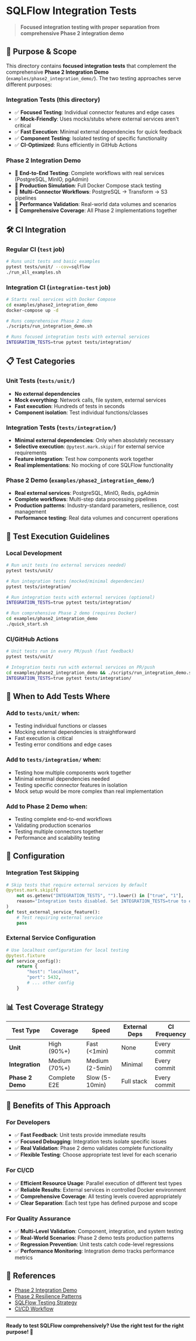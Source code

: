 # SQLFlow Integration Tests

> **Focused integration testing with proper separation from comprehensive Phase 2 integration demo**

## 🎯 Purpose & Scope

This directory contains **focused integration tests** that complement the comprehensive **Phase 2 Integration Demo** (`examples/phase2_integration_demo/`). The two testing approaches serve different purposes:

### Integration Tests (this directory)
- ✅ **Focused Testing**: Individual connector features and edge cases
- ✅ **Mock-Friendly**: Uses mocks/stubs where external services aren't critical
- ✅ **Fast Execution**: Minimal external dependencies for quick feedback
- ✅ **Component Testing**: Isolated testing of specific functionality
- ✅ **CI-Optimized**: Runs efficiently in GitHub Actions

### Phase 2 Integration Demo
- 🚀 **End-to-End Testing**: Complete workflows with real services (PostgreSQL, MinIO, pgAdmin)
- 🚀 **Production Simulation**: Full Docker Compose stack testing
- 🚀 **Multi-Connector Workflows**: PostgreSQL → Transform → S3 pipelines
- 🚀 **Performance Validation**: Real-world data volumes and scenarios
- 🚀 **Comprehensive Coverage**: All Phase 2 implementations together

## 🛠️ CI Integration

### Regular CI (`test` job)
```bash
# Runs unit tests and basic examples
pytest tests/unit/ --cov=sqlflow
./run_all_examples.sh
```

### Integration CI (`integration-test` job)
```bash
# Starts real services with Docker Compose
cd examples/phase2_integration_demo
docker-compose up -d

# Runs comprehensive Phase 2 demo
./scripts/run_integration_demo.sh

# Runs focused integration tests with external services
INTEGRATION_TESTS=true pytest tests/integration/
```

## 📋 Test Categories

### Unit Tests (`tests/unit/`)
- **No external dependencies**
- **Mock everything**: Network calls, file system, external services
- **Fast execution**: Hundreds of tests in seconds
- **Component isolation**: Test individual functions/classes

### Integration Tests (`tests/integration/`)
- **Minimal external dependencies**: Only when absolutely necessary
- **Selective execution**: `@pytest.mark.skipif` for external service requirements
- **Feature integration**: Test how components work together
- **Real implementations**: No mocking of core SQLFlow functionality

### Phase 2 Demo (`examples/phase2_integration_demo/`)
- **Real external services**: PostgreSQL, MinIO, Redis, pgAdmin
- **Complete workflows**: Multi-step data processing pipelines
- **Production patterns**: Industry-standard parameters, resilience, cost management
- **Performance testing**: Real data volumes and concurrent operations

## 🚦 Test Execution Guidelines

### Local Development
```bash
# Run unit tests (no external services needed)
pytest tests/unit/

# Run integration tests (mocked/minimal dependencies)
pytest tests/integration/

# Run integration tests with external services (optional)
INTEGRATION_TESTS=true pytest tests/integration/

# Run comprehensive Phase 2 demo (requires Docker)
cd examples/phase2_integration_demo
./quick_start.sh
```

### CI/GitHub Actions
```bash
# Unit tests run in every PR/push (fast feedback)
pytest tests/unit/

# Integration tests run with external services on PR/push
cd examples/phase2_integration_demo && ./scripts/run_integration_demo.sh
INTEGRATION_TESTS=true pytest tests/integration/
```

## 🎯 When to Add Tests Where

### Add to `tests/unit/` when:
- Testing individual functions or classes
- Mocking external dependencies is straightforward
- Fast execution is critical
- Testing error conditions and edge cases

### Add to `tests/integration/` when:
- Testing how multiple components work together
- Minimal external dependencies needed
- Testing specific connector features in isolation
- Mock setup would be more complex than real implementation

### Add to Phase 2 Demo when:
- Testing complete end-to-end workflows
- Validating production scenarios
- Testing multiple connectors together
- Performance and scalability testing

## 🔧 Configuration

### Integration Test Skipping
```python
# Skip tests that require external services by default
@pytest.mark.skipif(
    not os.getenv("INTEGRATION_TESTS", "").lower() in ["true", "1"],
    reason="Integration tests disabled. Set INTEGRATION_TESTS=true to enable.",
)
def test_external_service_feature():
    # Test requiring external service
    pass
```

### External Service Configuration
```python
# Use localhost configuration for local testing
@pytest.fixture
def service_config():
    return {
        "host": "localhost",
        "port": 5432,
        # ... other config
    }
```

## 📊 Test Coverage Strategy

| Test Type | Coverage | Speed | External Deps | CI Frequency |
|-----------|----------|-------|---------------|--------------|
| **Unit** | High (90%+) | Fast (<1min) | None | Every commit |
| **Integration** | Medium (70%+) | Medium (2-5min) | Minimal | Every commit |
| **Phase 2 Demo** | Complete E2E | Slow (5-10min) | Full stack | Every commit |

## 🚀 Benefits of This Approach

### For Developers
- ✅ **Fast Feedback**: Unit tests provide immediate results
- ✅ **Focused Debugging**: Integration tests isolate specific issues
- ✅ **Real Validation**: Phase 2 demo validates complete functionality
- ✅ **Flexible Testing**: Choose appropriate test level for each scenario

### For CI/CD
- ✅ **Efficient Resource Usage**: Parallel execution of different test types
- ✅ **Reliable Results**: External services in controlled Docker environment
- ✅ **Comprehensive Coverage**: All testing levels covered appropriately
- ✅ **Clear Separation**: Each test type has defined purpose and scope

### For Quality Assurance
- ✅ **Multi-Level Validation**: Component, integration, and system testing
- ✅ **Real-World Scenarios**: Phase 2 demo tests production patterns
- ✅ **Regression Prevention**: Unit tests catch code-level regressions
- ✅ **Performance Monitoring**: Integration demo tracks performance metrics

## 📖 References

- [Phase 2 Integration Demo](../../examples/phase2_integration_demo/README.md)
- [Phase 2 Resilience Patterns](../../examples/phase2_integration_demo/RESILIENCE_DEMO.md)
- [SQLFlow Testing Strategy](../README.md)
- [CI/CD Workflow](../../.github/workflows/ci.yml)

---

**Ready to test SQLFlow comprehensively? Use the right test for the right purpose! 🚀** 